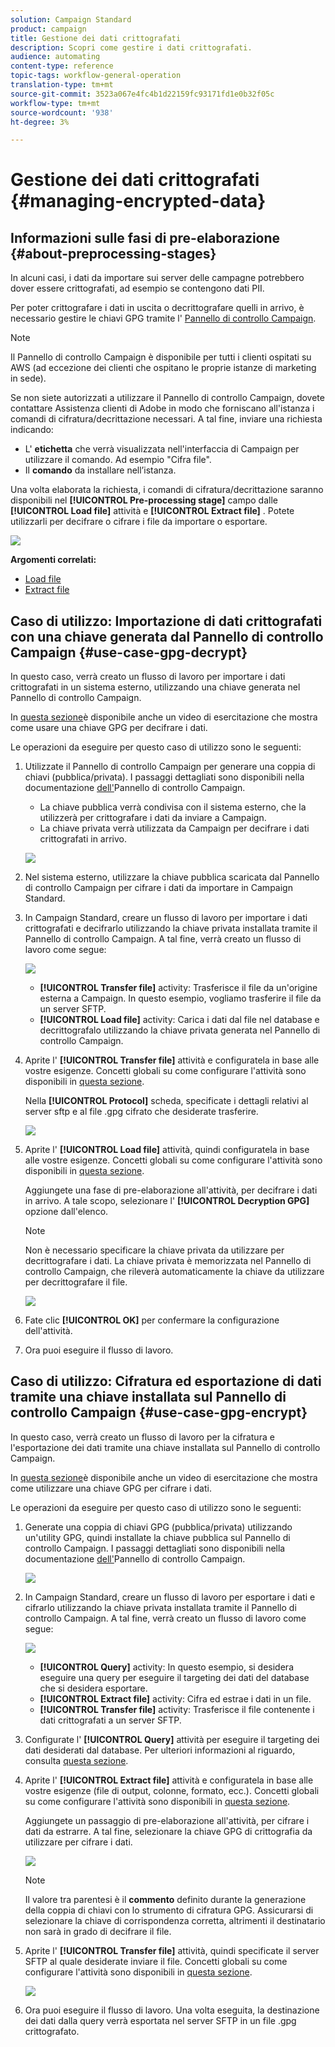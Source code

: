 ```yaml
---
solution: Campaign Standard
product: campaign
title: Gestione dei dati crittografati
description: Scopri come gestire i dati crittografati.
audience: automating
content-type: reference
topic-tags: workflow-general-operation
translation-type: tm+mt
source-git-commit: 3523a067e4fc4b1d22159fc93171fd1e0b32f05c
workflow-type: tm+mt
source-wordcount: '938'
ht-degree: 3%

---
```



# Gestione dei dati crittografati {#managing-encrypted-data}

## Informazioni sulle fasi di pre-elaborazione {#about-preprocessing-stages}

In alcuni casi, i dati da importare sui server delle campagne potrebbero dover essere crittografati, ad esempio se contengono dati PII.

Per poter crittografare i dati in uscita o decrittografare quelli in arrivo, è necessario gestire le chiavi GPG tramite l&#39; [Pannello di controllo Campaign](https://docs.adobe.com/content/help/it-IT/control-panel/using/instances-settings/gpg-keys-management.html).

>[!NOTE]
>
>Il Pannello di controllo Campaign è disponibile per tutti i clienti ospitati su AWS (ad eccezione dei clienti che ospitano le proprie istanze di marketing in sede).

Se non siete autorizzati a utilizzare il Pannello di controllo Campaign, dovete contattare  Assistenza clienti di Adobe in modo che forniscano all&#39;istanza i comandi di cifratura/decrittazione necessari. A tal fine, inviare una richiesta indicando:

* L&#39; **etichetta** che verrà visualizzata nell&#39;interfaccia di Campaign per utilizzare il comando. Ad esempio &quot;Cifra file&quot;.
* Il **comando** da installare nell’istanza.

Una volta elaborata la richiesta, i comandi di cifratura/decrittazione saranno disponibili nel **[!UICONTROL Pre-processing stage]** campo dalle **[!UICONTROL Load file]** attività e **[!UICONTROL Extract file]** . Potete utilizzarli per decifrare o cifrare i file da importare o esportare.

![](assets/preprocessing-encryption.png)

**Argomenti correlati:**

* [Load file](../../automating/using/load-file.md)
* [Extract file](../../automating/using/extract-file.md)

## Caso di utilizzo: Importazione di dati crittografati con una chiave generata dal Pannello di controllo Campaign {#use-case-gpg-decrypt}

In questo caso, verrà creato un flusso di lavoro per importare i dati crittografati in un sistema esterno, utilizzando una chiave generata nel Pannello di controllo Campaign.

In [questa sezione](https://experienceleague.adobe.com/docs/campaign-standard-learn/control-panel/instance-settings/gpg-key-management/decrypting-data.html?lang=en#instance-settings)è disponibile anche un video di esercitazione che mostra come usare una chiave GPG per decifrare i dati.

Le operazioni da eseguire per questo caso di utilizzo sono le seguenti:

1. Utilizzate il Pannello di controllo Campaign per generare una coppia di chiavi (pubblica/privata). I passaggi dettagliati sono disponibili nella documentazione [dell&#39;](https://docs.adobe.com/content/help/en/control-panel/using/instances-settings/gpg-keys-management.html#decrypting-data)Pannello di controllo Campaign.

   * La chiave pubblica verrà condivisa con il sistema esterno, che la utilizzerà per crittografare i dati da inviare a Campaign.
   * La chiave privata verrà utilizzata da Campaign per decifrare i dati crittografati in arrivo.

   ![](assets/gpg_generate.png)

1. Nel sistema esterno, utilizzare la chiave pubblica scaricata dal Pannello di controllo Campaign per cifrare i dati da importare in Campaign Standard.

1. In Campaign Standard, creare un flusso di lavoro per importare i dati crittografati e decifrarlo utilizzando la chiave privata installata tramite il Pannello di controllo Campaign. A tal fine, verrà creato un flusso di lavoro come segue:

   ![](assets/gpg_workflow.png)

   * **[!UICONTROL Transfer file]** activity: Trasferisce il file da un&#39;origine esterna a Campaign. In questo esempio, vogliamo trasferire il file da un server SFTP.
   * **[!UICONTROL Load file]** activity: Carica i dati dal file nel database e decrittografalo utilizzando la chiave privata generata nel Pannello di controllo Campaign.

1. Aprite l&#39; **[!UICONTROL Transfer file]** attività e configuratela in base alle vostre esigenze. Concetti globali su come configurare l&#39;attività sono disponibili in [questa sezione](../../automating/using/load-file.md).

   Nella **[!UICONTROL Protocol]** scheda, specificate i dettagli relativi al server sftp e al file .gpg cifrato che desiderate trasferire.

   ![](assets/gpg_transfer.png)

1. Aprite l&#39; **[!UICONTROL Load file]** attività, quindi configuratela in base alle vostre esigenze. Concetti globali su come configurare l&#39;attività sono disponibili in [questa sezione](../../automating/using/load-file.md).

   Aggiungete una fase di pre-elaborazione all&#39;attività, per decifrare i dati in arrivo. A tale scopo, selezionare l&#39; **[!UICONTROL Decryption GPG]** opzione dall&#39;elenco.

   >[!NOTE]
   >
   >Non è necessario specificare la chiave privata da utilizzare per decrittografare i dati. La chiave privata è memorizzata nel Pannello di controllo Campaign, che rileverà automaticamente la chiave da utilizzare per decrittografare il file.

   ![](assets/gpg_load.png)

1. Fate clic **[!UICONTROL OK]** per confermare la configurazione dell&#39;attività.

1. Ora puoi eseguire il flusso di lavoro.

## Caso di utilizzo: Cifratura ed esportazione di dati tramite una chiave installata sul Pannello di controllo Campaign {#use-case-gpg-encrypt}

In questo caso, verrà creato un flusso di lavoro per la cifratura e l&#39;esportazione dei dati tramite una chiave installata sul Pannello di controllo Campaign.

In [questa sezione](https://experienceleague.adobe.com/docs/campaign-standard-learn/control-panel/instance-settings/gpg-key-management/using-a-gpg-key-to-encrypt-data.html?lang=en#instance-settings)è disponibile anche un video di esercitazione che mostra come utilizzare una chiave GPG per cifrare i dati.

Le operazioni da eseguire per questo caso di utilizzo sono le seguenti:

1. Generate una coppia di chiavi GPG (pubblica/privata) utilizzando un&#39;utility GPG, quindi installate la chiave pubblica sul Pannello di controllo Campaign. I passaggi dettagliati sono disponibili nella documentazione [dell&#39;](https://docs.adobe.com/content/help/en/control-panel/using/instances-settings/gpg-keys-management.html#encrypting-data)Pannello di controllo Campaign.

   ![](assets/gpg_install.png)

1. In Campaign Standard, creare un flusso di lavoro per esportare i dati e cifrarlo utilizzando la chiave privata installata tramite il Pannello di controllo Campaign. A tal fine, verrà creato un flusso di lavoro come segue:

   ![](assets/gpg-workflow-export.png)

   * **[!UICONTROL Query]** activity: In questo esempio, si desidera eseguire una query per eseguire il targeting dei dati del database che si desidera esportare.
   * **[!UICONTROL Extract file]** activity: Cifra ed estrae i dati in un file.
   * **[!UICONTROL Transfer file]** activity: Trasferisce il file contenente i dati crittografati a un server SFTP.

1. Configurate l&#39; **[!UICONTROL Query]** attività per eseguire il targeting dei dati desiderati dal database. Per ulteriori informazioni al riguardo, consulta [questa sezione](../../automating/using/query.md).

1. Aprite l&#39; **[!UICONTROL Extract file]** attività e configuratela in base alle vostre esigenze (file di output, colonne, formato, ecc.). Concetti globali su come configurare l&#39;attività sono disponibili in [questa sezione](../../automating/using/extract-file.md).

   Aggiungete un passaggio di pre-elaborazione all&#39;attività, per cifrare i dati da estrarre. A tal fine, selezionare la chiave GPG di crittografia da utilizzare per cifrare i dati.

   ![](assets/gpg-extract-stage.png)

   >[!NOTE]
   >
   >Il valore tra parentesi è il **commento** definito durante la generazione della coppia di chiavi con lo strumento di cifratura GPG. Assicurarsi di selezionare la chiave di corrispondenza corretta, altrimenti il destinatario non sarà in grado di decifrare il file.

1. Aprite l&#39; **[!UICONTROL Transfer file]** attività, quindi specificate il server SFTP al quale desiderate inviare il file. Concetti globali su come configurare l&#39;attività sono disponibili in [questa sezione](../../automating/using/transfer-file.md).

   ![](assets/gpg-transfer-encrypt.png)

1. Ora puoi eseguire il flusso di lavoro. Una volta eseguita, la destinazione dei dati dalla query verrà esportata nel server SFTP in un file .gpg crittografato.
